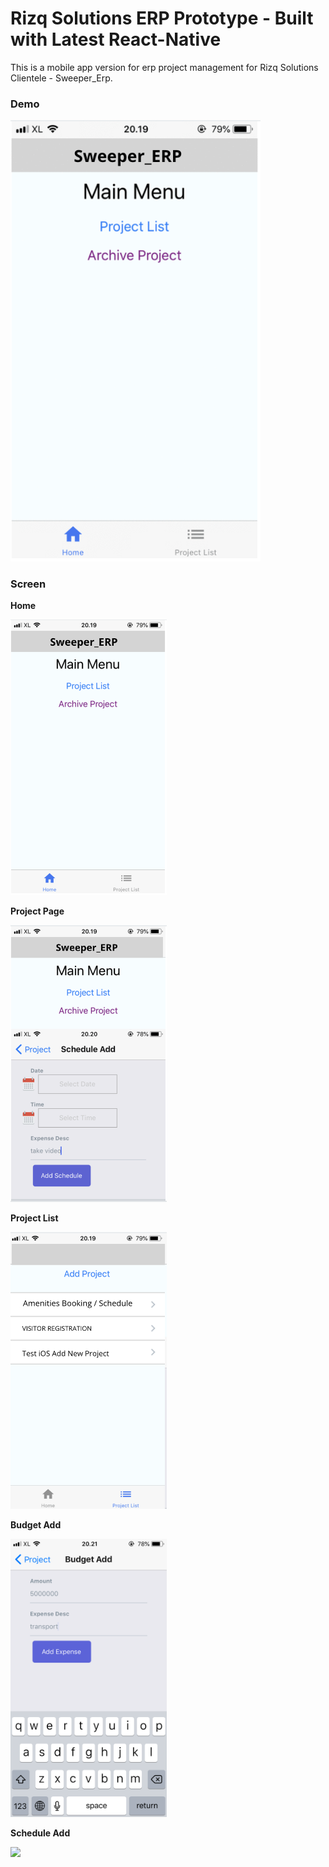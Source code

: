 # Rizq Solutions ERP Prototype - Built with Latest React-Native

This is a mobile app version for erp project management for Rizq Solutions Clientele - Sweeper_Erp.

### Demo

<img src="https://github.com/Rizq-Solutions/sweeper_erp/blob/main/gif1.gif" width="400">

### Screen
**Home**

<img src="https://github.com/Rizq-Solutions/sweeper_erp/blob/main/20180901_131947000_iOS.png" width="250">

**Project Page**

<img src="https://github.com/Rizq-Solutions/sweeper_erp/blob/main/20180901_132058000_iOS.png" width="250">

**Project List**

<img src="https://github.com/Rizq-Solutions/sweeper_erp/blob/main/20180901_131953000_iOS.png" width="250">

**Budget Add**

<img src="https://github.com/Rizq-Solutions/sweeper_erp/blob/main/20180901_132113000_iOS.png" width="250">

**Schedule Add**

<img src="hhttps://github.com/Rizq-Solutions/sweeper_erp/blob/main/20180901_132050000_iOS.png" width="250">
